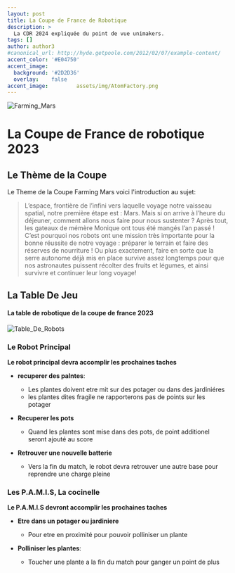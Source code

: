 ```yaml
---
layout: post
title: La Coupe de France de Robotique
description: >
  La CDR 2024 expliquée du point de vue unimakers.
tags: []
author: author3
#canonical_url: http://hyde.getpoole.com/2012/02/07/example-content/
accent_color: '#E04750'
accent_image:       
  background: '#2D2D36'
  overlay:    false
accent_image:         assets/img/AtomFactory.png
---
```

![Farming_Mars](https://unimakers-amiens.github.io/unimakersamiens/assets/img/Farming_Mars.png)


# La Coupe de France de robotique 2023
## Le Thème de la Coupe 
Le Theme de la Coupe Farming Mars voici l'introduction au sujet:
>L’espace, frontière de l’infini vers laquelle voyage notre vaisseau spatial, notre première étape est : Mars. Mais
si on arrive à l’heure du déjeuner, comment allons nous faire pour nous sustenter ? Après tout, les gateaux de
mémère Monique ont tous été mangés l’an passé !
C’est pourquoi nos robots ont une mission très importante pour la bonne réussite de notre voyage : préparer le
terrain et faire des réserves de nourriture ! Ou plus exactement, faire en sorte que la serre autonome déjà mis
en place survive assez longtemps pour que nos astronautes puissent récolter des fruits et légumes, et ainsi
survivre et continuer leur long voyage!

## La Table De Jeu

#### La table de robotique de la coupe de france 2023
![Table_De_Robots](https://unimakers-amiens.github.io/unimakersamiens/assets/img/Table_de_robotique2024.png)


### Le Robot Principal

**Le robot principal devra accomplir les prochaines taches**

- **recuperer des palntes**:
  - Les plantes doivent etre mit sur des potager ou dans des jardiniéres
  - les plantes dites fragile ne rapporterons pas de points sur les potager

- **Recuperer les pots**
  - Quand les plantes sont mise dans des pots, de point additionel seront ajouté au score

- **Retrouver une nouvelle batterie**
  - Vers la fin du match, le robot devra retrouver une autre base pour reprendre une charge pleine



### Les P.A.M.I.S, La cocinelle

**Le P.A.M.I.S devront accomplir les prochaines taches**

- **Etre dans un potager ou jardiniere**
  - Pour etre en proximité pour pouvoir polliniser un plante

- **Polliniser les plantes**:
  - Toucher une plante a la fin du match pour ganger un point de plus